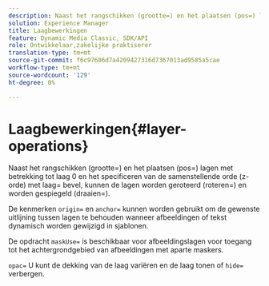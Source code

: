 ```yaml
---
description: Naast het rangschikken (grootte=) en het plaatsen (pos=) lagen met betrekking tot laag 0 en het specificeren van de samenstellende orde (z-orde) met laag= bevel, kunnen de lagen worden geroteerd (roteren=) en worden gespiegeld (draaien=).
solution: Experience Manager
title: Laagbewerkingen
feature: Dynamic Media Classic, SDK/API
role: Ontwikkelaar,zakelijke praktiserer
translation-type: tm+mt
source-git-commit: f6c97606d7a4209427316d7367013ad9585a5cae
workflow-type: tm+mt
source-wordcount: '129'
ht-degree: 0%

---
```



# Laagbewerkingen{#layer-operations}

Naast het rangschikken (grootte=) en het plaatsen (pos=) lagen met betrekking tot laag 0 en het specificeren van de samenstellende orde (z-orde) met laag= bevel, kunnen de lagen worden geroteerd (roteren=) en worden gespiegeld (draaien=).

De kenmerken `origin=` en `anchor=` kunnen worden gebruikt om de gewenste uitlijning tussen lagen te behouden wanneer afbeeldingen of tekst dynamisch worden gewijzigd in sjablonen.

De opdracht `maskUse=` is beschikbaar voor afbeeldingslagen voor toegang tot het achtergrondgebied van afbeeldingen met aparte maskers.

`opac=` U kunt de dekking van de laag variëren en de laag tonen of  `hide=` verbergen.
